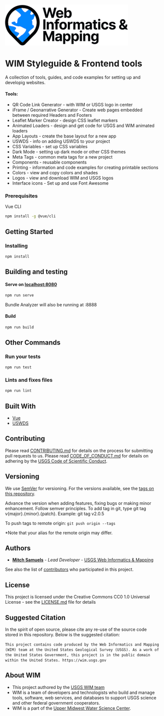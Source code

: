 ![WiM](wimlogo.png)


# WIM Styleguide & Frontend tools

A collection of tools, guides, and code examples for setting up and developig websites.

#### Tools: 
 - QR Code Link Generator - with WIM or USGS logo in center
 - iFrame / Geonarrative Generator - Create web pages embedded between required Headers and Footers
 - Leaflet Marker Creator - design CSS leaflet markers
 - Animated Loaders - design and get code for USGS and WIM animated loaders
 - App Layouts - create the base layout for a new app
 - USWDS - info on adding USWDS to your project
 - CSS Variables - set up CSS variables
 - Dark Mode - setting up dark mode or other CSS themes
 - Meta Tags - common meta tags for a new project
 - Components - reusable components
 - Printing - information and code examples for creating printable sections
 - Colors - view and copy colors and shades
 - Logos - view and download WIM and USGS logos
 - Interface icons - Set up and use Font Awesome

### Prerequisites

Vue CLI
```bash
npm install -g @vue/cli
```

## Getting Started

### Installing

```bash
npm install
```

## Building and testing

#### Serve on [localhost:8080](https://localhost:8080)
```bash
npm run serve
```
Bundle Analyzer will also be running at :8888

#### Build
```bash
npm run build
```

## Other Commands

### Run your tests
```bash
npm run test
```
### Lints and fixes files
```bash
npm run lint
```

## Built With

* [Vue](https://vuejs.org)
* [USWDS](https://designsystem.digital.gov/)

## Contributing

Please read [CONTRIBUTING.md](CONTRIBUTING.md) for details on the process for submitting pull requests to us. Please read [CODE_OF_CONDUCT.md](CODE_OF_CONDUCT.md) for details on adhering by the [USGS Code of Scientific Conduct](https://www2.usgs.gov/fsp/fsp_code_of_scientific_conduct.asp).

## Versioning

We use [SemVer](http://semver.org/) for versioning. For the versions available, see the [tags on this repository](../../tags). 

Advance the version when adding features, fixing bugs or making minor enhancement. Follow semver principles. To add tag in git, type git tag v{major}.{minor}.{patch}. Example: git tag v2.0.5

To push tags to remote origin: `git push origin --tags`

*Note that your alias for the remote origin may differ.

## Authors

* **[Mitch Samuels](https://github.com/mitchas)**  - *Lead Developer* - [USGS Web Informatics & Mapping](https://wim.usgs.gov/)

See also the list of [contributors](../../graphs/contributors) who participated in this project.

## License

This project is licensed under the Creative Commons CC0 1.0 Universal License - see the [LICENSE.md](LICENSE.md) file for details

## Suggested Citation
In the spirit of open source, please cite any re-use of the source code stored in this repository. Below is the suggested citation:

`This project contains code produced by the Web Informatics and Mapping (WIM) team at the United States Geological Survey (USGS). As a work of the United States Government, this project is in the public domain within the United States. https://wim.usgs.gov`

## About WIM
* This project authored by the [USGS WIM team](https://wim.usgs.gov)
* WIM is a team of developers and technologists who build and manage tools, software, web services, and databases to support USGS science and other federal government cooperators.
* WIM is a part of the [Upper Midwest Water Science Center](https://www.usgs.gov/centers/wisconsin-water-science-center).
